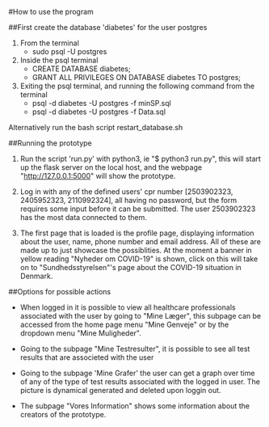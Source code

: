 #How to use the program

##First create the database 'diabetes' for the user postgres

1. From the terminal
	- sudo psql -U postgres
2. Inside the psql terminal
	- CREATE DATABASE diabetes;
	- GRANT ALL PRIVILEGES ON DATABASE diabetes TO postgres;
3. Exiting the psql terminal, and running the following command from the  terminal
	- psql -d diabetes -U postgres -f minSP.sql
 	- psql -d diabetes -U postgres -f Data.sql

Alternatively run the bash script restart_database.sh


##Running the prototype
1. Run the script 'run.py' with python3, ie "$ python3 run.py", this will start up the flask server on the local host, and the webpage "http://127.0.0.1:5000" will show the prototype.

2. Log in with any of the defined users' cpr number [2503902323, 2405952323, 2110992324], all having no password, but the form requires some input before it can be submitted. The user 2503902323 has the most data connected to them.

3. The first page that is loaded is the profile page, displaying information about the user, name, phone number and email address. All of these are made up to just showcase the possiblities. At the moment a banner in yellow reading "Nyheder om COVID-19" is shown, click on this will take on to "Sundhedsstyrelsen"'s page about the COVID-19 situation in Denmark.


##Options for possible actions
* When logged in it is possible to view all healthcare professionals associated with the user by going to "Mine Læger", this subpage can be accessed from the home page menu "Mine Genveje" or by the dropdown menu "Mine Muligheder".

* Going to the subpage "Mine Testresulter", it is possible to see all test results that are associeted with the user

* Going to the subpage 'Mine Grafer' the user can get a graph over time of any of the type of test results associated with the logged in user. The picture is dynamical generated and deleted upon loggin out.

* The subpage "Vores Information" shows some information about the creators of the prototype.